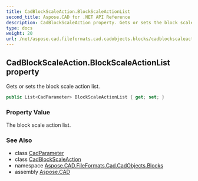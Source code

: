 ```yaml
---
title: CadBlockScaleAction.BlockScaleActionList
second_title: Aspose.CAD for .NET API Reference
description: CadBlockScaleAction property. Gets or sets the block scale action list
type: docs
weight: 20
url: /net/aspose.cad.fileformats.cad.cadobjects.blocks/cadblockscaleaction/blockscaleactionlist/
---
```

## CadBlockScaleAction.BlockScaleActionList property

Gets or sets the block scale action list.

```csharp
public List<CadParameter> BlockScaleActionList { get; set; }
```

### Property Value

The block scale action list.

### See Also

* class [CadParameter](../../../aspose.cad.fileformats.cad.cadparameters/cadparameter/)
* class [CadBlockScaleAction](../)
* namespace [Aspose.CAD.FileFormats.Cad.CadObjects.Blocks](../../cadblockscaleaction/)
* assembly [Aspose.CAD](../../../)


